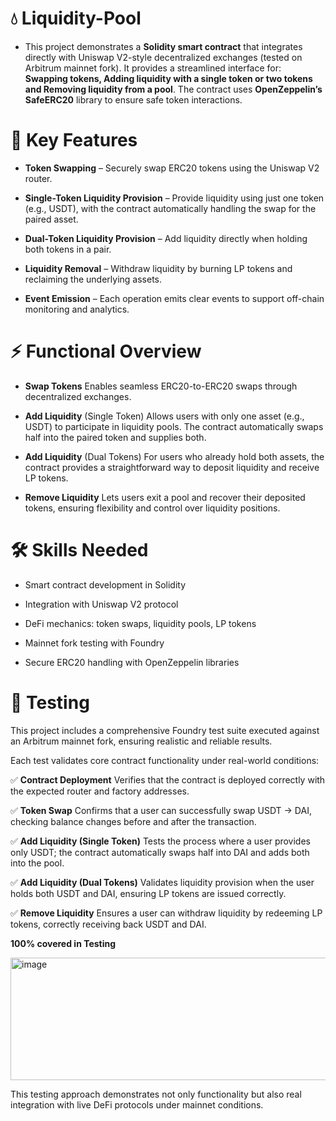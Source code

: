 # 💧 Liquidity-Pool

- This project demonstrates a **Solidity smart contract** that integrates directly with Uniswap V2-style decentralized exchanges (tested on Arbitrum mainnet fork).  It provides a streamlined interface for:  **Swapping tokens, Adding liquidity with a single token or two tokens and Removing liquidity from a pool**.
The contract uses **OpenZeppelin’s SafeERC20** library to ensure safe token interactions.

# 🔑 Key Features

- **Token Swapping** – Securely swap ERC20 tokens using the Uniswap V2 router.

- **Single-Token Liquidity Provision** – Provide liquidity using just one token (e.g., USDT), with the contract automatically handling the swap for the paired asset.

- **Dual-Token Liquidity Provision** – Add liquidity directly when holding both tokens in a pair.

- **Liquidity Removal** – Withdraw liquidity by burning LP tokens and reclaiming the underlying assets.

- **Event Emission** – Each operation emits clear events to support off-chain monitoring and analytics.

# ⚡ Functional Overview

- **Swap Tokens**
    Enables seamless ERC20-to-ERC20 swaps through decentralized exchanges.

- **Add Liquidity** (Single Token)
    Allows users with only one asset (e.g., USDT) to participate in liquidity pools. The contract automatically swaps half into the paired token and supplies both.

- **Add Liquidity** (Dual Tokens)
    For users who already hold both assets, the contract provides a straightforward way to deposit liquidity and receive LP tokens.

- **Remove Liquidity**
    Lets users exit a pool and recover their deposited tokens, ensuring flexibility and control over liquidity positions.

# 🛠️ Skills Needed

- Smart contract development in Solidity

- Integration with Uniswap V2 protocol

- DeFi mechanics: token swaps, liquidity pools, LP tokens

- Mainnet fork testing with Foundry

- Secure ERC20 handling with OpenZeppelin libraries

# 🧪 Testing

This project includes a comprehensive Foundry test suite executed against an Arbitrum mainnet fork, ensuring realistic and reliable results.

Each test validates core contract functionality under real-world conditions:

✅ **Contract Deployment**
Verifies that the contract is deployed correctly with the expected router and factory addresses.

✅ **Token Swap**
Confirms that a user can successfully swap USDT → DAI, checking balance changes before and after the transaction.

✅ **Add Liquidity (Single Token)**
Tests the process where a user provides only USDT; the contract automatically swaps half into DAI and adds both into the pool.

✅ **Add Liquidity (Dual Tokens)**
Validates liquidity provision when the user holds both USDT and DAI, ensuring LP tokens are issued correctly.

✅ **Remove Liquidity**
Ensures a user can withdraw liquidity by redeeming LP tokens, correctly receiving back USDT and DAI.

**100% covered in Testing**

<img width="685" height="196" alt="image" src="https://github.com/user-attachments/assets/1917c0e3-1eb1-4f2f-8259-40d590f5397f" />


This testing approach demonstrates not only functionality but also real integration with live DeFi protocols under mainnet conditions.

